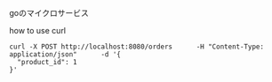 goのマイクロサービス

how to use curl
```
curl -X POST http://localhost:8080/orders      -H "Content-Type: application/json"      -d '{
  "product_id": 1
}'

```

